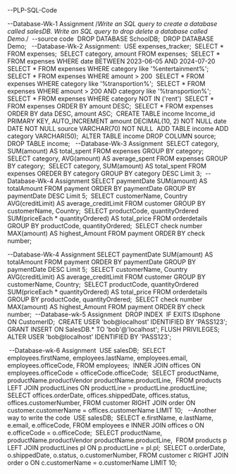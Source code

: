 --PLP-SQL-Code


‎--Database-Wk-1 Assignment 
‎/*Write an SQL query to create a database called salesDB.
‎Write an SQL query to drop delete a database called Demo.*/
‎
‎--source code
‎
‎DROP DATABASE SchoolDB;
‎
‎DROP DATABASE Demo;
‎
‎
‎--Database-Wk-2 Assignment:
‎
‎USE expenses_tracker;
‎
‎SELECT *
‎FROM expenses;
‎
‎SELECT category, amount
‎FROM expenses;
‎
‎SELECT * 
‎FROM expenses
‎WHERE date BETWEEN 2023-06-05 AND 2024-07-20
‎
‎SELECT *
‎FROM expenses
‎WHERE category like '%entertainment%';
‎
‎SELECT *
‎FROM expenses
‎WHERE amount > 200
‎
‎SELECT *
‎FROM expenses
‎WHERE category like '%transportion%';
‎
‎SELECT *
‎FROM expenses
‎WHERE amount > 200 AND category like '%transportion%';
‎
‎SELECT *
‎FROM expenses
‎WHERE category NOT IN ('rent')
‎
‎SELECT *
‎FROM expenses
‎ORDER BY amount DESC;
‎
‎SELECT *
‎FROM expenses
‎ORDER BY data DESC, amount ASC;
‎
‎CREATE TABLE income
‎Income_id PRIMARY KEY, AUTO_INCREMENT
‎amount DECIMAL(10, 2) NOT NULL
‎date DATE NOT NULL
‎source VARCHAR(70) NOT NULL
‎
‎ADD TABLE income
‎ADD category VARCHAR(50);
‎
‎ALTER TABLE income
‎DROP COLUMN source;
‎
‎DROP TABLE income;
‎
‎
‎--Database-Wk-3 Assignment 
‎
‎SELECT category, SUM(amount) AS total_spent
‎FROM expenses
‎GROUP BY category;
‎
‎SELECT category, AVG(amount) AS average_spent
‎FROM expenses
‎GROUP BY category;
‎
‎SELECT category, SUM(amount) AS total_spent
‎FROM expenses
‎OREDER BY category
‎GROUP BY category DESC
‎Limit 3;
‎
‎--Database-Wk-4 Assignment
‎SELECT paymentDate
‎SUM(amount) AS totalAmount
‎FROM payment
‎ORDER BY paymentDate
‎GROUP BY paymentDate DESC
‎Limit 5;
‎
‎SELECT customerName, Country
‎AVG(creditLimit) AS average_creditLimit
‎FROM customer
‎GROUP BY customerName, Country;
‎
‎SELECT productCode, quantityOrdered
‎SUM(priceEach * quantityOrdered) AS total_price
‎FROM orderdetails
‎GROUP BY productCode, quantityOrdered;
‎
‎SELECT check number
‎MAX(amount) AS highest_Amount
‎FROM payment
‎ORDER BY check number;


‎--Database-Wk-4 Assignment
‎SELECT paymentDate
‎SUM(amount) AS totalAmount
‎FROM payment
‎ORDER BY paymentDate
‎GROUP BY paymentDate DESC
‎Limit 5;
‎
‎SELECT customerName, Country
‎AVG(creditLimit) AS average_creditLimit
‎FROM customer
‎GROUP BY customerName, Country;
‎
‎SELECT productCode, quantityOrdered
‎SUM(priceEach * quantityOrdered) AS total_price
‎FROM orderdetails
‎GROUP BY productCode, quantityOrdered;
‎
‎SELECT check number
‎MAX(amount) AS highest_Amount
‎FROM payment
‎ORDER BY check number;
‎
‎--Database-wk-5 Assignment 
‎
‎DROP INDEX  IF EXITS IDsphone ON CustomerID;
‎
‎CREATE USER 'bob@localhost' IDENTIFIED BY 'PASS123';
‎
‎GRANT INSERT ON SalesDB.* TO 'bob'@'localhost';
‎FLUSH PRIVILEGES;
‎
‎ALTER USER 'bob@localhost' IDENTIFIED BY 'PASS123';

‎
‎--Database-wk-6 Assignment
‎
‎USE salesDB;
‎
‎SELECT 
‎employees.firstName,
‎employees.lastName,
‎employees.email,
‎employees.officeCode,
‎FROM employees;
‎
‎INNER JOIN offices 
‎ON employees.officeCode = officeCode.officeCode;
‎
‎SELECT productName,
‎productName.productVendor
‎productName.productLine,
‎
‎FROM products
‎LEFT JOIN productLines
‎ON productLine = productLine.productLine;
‎
‎SELECT 
‎offices.orderDate,
‎offices.shippedDate,
‎offices.status,
‎offices.customerNumber,
‎FROM customer
‎RIGHT JOIN order 
‎ON customer.customerName = offices.customerName
‎LIMIT 10;
‎
‎
‎--Another way to write the code
‎
‎USE salesDB;
‎
‎SELECT 
‎e.firstName,
‎e.lastName,
‎e.email,
‎e.officeCode,
‎FROM employees e
‎INNER JOIN offices o
‎ON e.officeCode = o.officeCode;
‎
‎SELECT productName,
‎productName.productVendor
‎productName.productLine,
‎
‎FROM products p
‎LEFT JOIN productLines pl
‎ON p.productLine = pl.pl;
‎
‎SELECT 
‎o.orderDate,
‎o.shippedDate,
‎o.status,
‎o.customerNumber,
‎FROM customer c
‎RIGHT JOIN order o
‎ON c.customerName = o.customerName
‎LIMIT 10;
‎
‎
‎
‎
‎
‎
‎
‎
‎
‎
‎
‎
‎
‎
‎
‎
‎
‎
‎
‎
‎
‎
‎
‎
‎
‎
‎
‎
‎
‎
‎
‎
‎
‎
‎
‎
‎
‎
‎
